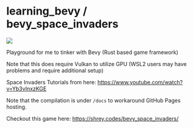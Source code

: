 # learning_bevy / bevy_space_invaders

![](assets/demo.gif)

Playground for me to tinker with Bevy (Rust based game framework)

Note that this does require Vulkan to utilize GPU 
(WSL2 users may have problems and require additional setup)

Space Invaders Tutorials from here: https://www.youtube.com/watch?v=Yb3vInxzKGE

Note that the compilation is under `/docs` to workaround GitHub Pages hosting.

Checkout this game here: https://shrey.codes/bevy_space_invaders/